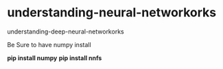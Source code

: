 # understanding-neural-networkorks

understanding-deep-neural-networkorks


Be Sure to have numpy install

**pip install numpy**
**pip install nnfs**
